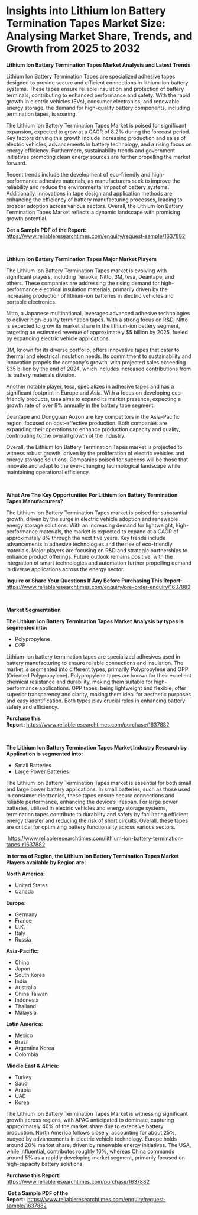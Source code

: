 <p><h1>Insights into Lithium Ion Battery Termination Tapes Market Size: Analysing Market Share, Trends, and Growth from 2025 to 2032</h1></p><p><strong>Lithium Ion Battery Termination Tapes Market Analysis and Latest Trends</strong></p>
<p><p>Lithium Ion Battery Termination Tapes are specialized adhesive tapes designed to provide secure and efficient connections in lithium-ion battery systems. These tapes ensure reliable insulation and protection of battery terminals, contributing to enhanced performance and safety. With the rapid growth in electric vehicles (EVs), consumer electronics, and renewable energy storage, the demand for high-quality battery components, including termination tapes, is soaring.</p><p>The Lithium Ion Battery Termination Tapes Market is poised for significant expansion, expected to grow at a CAGR of 8.2% during the forecast period. Key factors driving this growth include increasing production and sales of electric vehicles, advancements in battery technology, and a rising focus on energy efficiency. Furthermore, sustainability trends and government initiatives promoting clean energy sources are further propelling the market forward.</p><p>Recent trends include the development of eco-friendly and high-performance adhesive materials, as manufacturers seek to improve the reliability and reduce the environmental impact of battery systems. Additionally, innovations in tape design and application methods are enhancing the efficiency of battery manufacturing processes, leading to broader adoption across various sectors. Overall, the Lithium Ion Battery Termination Tapes Market reflects a dynamic landscape with promising growth potential.</p></p>
<p><strong>Get a Sample PDF of the Report:&nbsp;</strong> <a href="https://www.reliableresearchtimes.com/enquiry/request-sample/1637882?utm_campaign=3080&utm_medium=2&utm_source=Github&utm_content=ia&utm_term=18042025&utm_id=lithium-ion-battery-termination-tapes">https://www.reliableresearchtimes.com/enquiry/request-sample/1637882</a></p>
<p>&nbsp;</p>
<p><strong>Lithium Ion Battery Termination Tapes Major Market Players</strong></p>
<p><p>The Lithium Ion Battery Termination Tapes market is evolving with significant players, including Teraoka, Nitto, 3M, tesa, Deantape, and others. These companies are addressing the rising demand for high-performance electrical insulation materials, primarily driven by the increasing production of lithium-ion batteries in electric vehicles and portable electronics.</p><p>Nitto, a Japanese multinational, leverages advanced adhesive technologies to deliver high-quality termination tapes. With a strong focus on R&D, Nitto is expected to grow its market share in the lithium-ion battery segment, targeting an estimated revenue of approximately $5 billion by 2025, fueled by expanding electric vehicle applications.</p><p>3M, known for its diverse portfolio, offers innovative tapes that cater to thermal and electrical insulation needs. Its commitment to sustainability and innovation propels the company's growth, with projected sales exceeding $35 billion by the end of 2024, which includes increased contributions from its battery materials division.</p><p>Another notable player, tesa, specializes in adhesive tapes and has a significant footprint in Europe and Asia. With a focus on developing eco-friendly products, tesa aims to expand its market presence, expecting a growth rate of over 8% annually in the battery tape segment.</p><p>Deantape and Dongguan Aozon are key competitors in the Asia-Pacific region, focused on cost-effective production. Both companies are expanding their operations to enhance production capacity and quality, contributing to the overall growth of the industry.</p><p>Overall, the Lithium Ion Battery Termination Tapes market is projected to witness robust growth, driven by the proliferation of electric vehicles and energy storage solutions. Companies poised for success will be those that innovate and adapt to the ever-changing technological landscape while maintaining operational efficiency.</p></p>
<p>&nbsp;</p>
<p><strong>What Are The Key Opportunities For Lithium Ion Battery Termination Tapes Manufacturers?</strong></p>
<p><p>The Lithium Ion Battery Termination Tapes market is poised for substantial growth, driven by the surge in electric vehicle adoption and renewable energy storage solutions. With an increasing demand for lightweight, high-performance materials, the market is expected to expand at a CAGR of approximately 8% through the next five years. Key trends include advancements in adhesive technologies and the rise of eco-friendly materials. Major players are focusing on R&D and strategic partnerships to enhance product offerings. Future outlook remains positive, with the integration of smart technologies and automation further propelling demand in diverse applications across the energy sector.</p></p>
<p><strong>Inquire or Share Your Questions If Any Before Purchasing This Report:</strong> <a href="https://www.reliableresearchtimes.com/enquiry/pre-order-enquiry/1637882?utm_campaign=3080&utm_medium=2&utm_source=Github&utm_content=ia&utm_term=18042025&utm_id=lithium-ion-battery-termination-tapes">https://www.reliableresearchtimes.com/enquiry/pre-order-enquiry/1637882</a></p>
<p>&nbsp;</p>
<p><strong>Market Segmentation</strong></p>
<p><strong>The Lithium Ion Battery Termination Tapes Market Analysis by types is segmented into:</strong></p>
<p><ul><li>Polypropylene</li><li>OPP</li></ul></p>
<p><p>Lithium-ion battery termination tapes are specialized adhesives used in battery manufacturing to ensure reliable connections and insulation. The market is segmented into different types, primarily Polypropylene and OPP (Oriented Polypropylene). Polypropylene tapes are known for their excellent chemical resistance and durability, making them suitable for high-performance applications. OPP tapes, being lightweight and flexible, offer superior transparency and clarity, making them ideal for aesthetic purposes and easy identification. Both types play crucial roles in enhancing battery safety and efficiency.</p></p>
<p><strong>Purchase this Report:&nbsp;</strong><a href="https://www.reliableresearchtimes.com/purchase/1637882?utm_campaign=3080&utm_medium=2&utm_source=Github&utm_content=ia&utm_term=18042025&utm_id=lithium-ion-battery-termination-tapes">https://www.reliableresearchtimes.com/purchase/1637882</a></p>
<p>&nbsp;</p>
<p><strong>The Lithium Ion Battery Termination Tapes Market Industry Research by Application is segmented into:</strong></p>
<p><ul><li>Small Batteries</li><li>Large Power Batteries</li></ul></p>
<p><p>The Lithium Ion Battery Termination Tapes market is essential for both small and large power battery applications. In small batteries, such as those used in consumer electronics, these tapes ensure secure connections and reliable performance, enhancing the device’s lifespan. For large power batteries, utilized in electric vehicles and energy storage systems, termination tapes contribute to durability and safety by facilitating efficient energy transfer and reducing the risk of short circuits. Overall, these tapes are critical for optimizing battery functionality across various sectors.</p></p>
<p><a href="https://www.reliableresearchtimes.com/lithium-ion-battery-termination-tapes-r1637882?utm_campaign=3080&utm_medium=2&utm_source=Github&utm_content=ia&utm_term=18042025&utm_id=lithium-ion-battery-termination-tapes">&nbsp;https://www.reliableresearchtimes.com/lithium-ion-battery-termination-tapes-r1637882</a></p>
<p><strong>In terms of Region, the Lithium Ion Battery Termination Tapes Market Players available by Region are:</strong></p>
<p>
    <p> <strong> North America: </strong>
        <ul>
            <li>United States</li>
            <li>Canada</li>
        </ul>
        </p> 
    <p> <strong> Europe: </strong>
        <ul>
            <li>Germany</li>
            <li>France</li>
            <li>U.K.</li>
            <li>Italy</li>
            <li>Russia</li>
        </ul>
        </p> 
    <p> <strong> Asia-Pacific: </strong>
        <ul>
            <li>China</li>
            <li>Japan</li>
            <li>South Korea</li>
            <li>India</li>
            <li>Australia</li>
            <li>China Taiwan</li>
            <li>Indonesia</li>
            <li>Thailand</li>
            <li>Malaysia</li>
        </ul>
        </p> 
    <p> <strong> Latin America: </strong>
        <ul>
            <li>Mexico</li>
            <li>Brazil</li>
            <li>Argentina Korea</li>
            <li>Colombia</li>
        </ul>
        </p> 
    <p> <strong> Middle East & Africa: </strong>
        <ul>
            <li>Turkey</li>
            <li>Saudi</li>
            <li>Arabia</li>
            <li>UAE</li>
            <li>Korea</li>
        </ul>
    </p>
    </p>
<p><p>The Lithium Ion Battery Termination Tapes Market is witnessing significant growth across regions, with APAC anticipated to dominate, capturing approximately 40% of the market share due to extensive battery production. North America follows closely, accounting for about 25%, buoyed by advancements in electric vehicle technology. Europe holds around 20% market share, driven by renewable energy initiatives. The USA, while influential, contributes roughly 10%, whereas China commands around 5% as a rapidly developing market segment, primarily focused on high-capacity battery solutions.</p></p>
<p><strong>Purchase this Report: </strong><a href="https://www.reliableresearchtimes.com/purchase/1637882?utm_campaign=3080&utm_medium=2&utm_source=Github&utm_content=ia&utm_term=18042025&utm_id=lithium-ion-battery-termination-tapes">https://www.reliableresearchtimes.com/purchase/1637882</a></p>
<p>&nbsp;<strong>Get a Sample PDF of the Report:&nbsp;&nbsp;</strong><a href="https://www.reliableresearchtimes.com/enquiry/request-sample/1637882?utm_campaign=3080&utm_medium=2&utm_source=Github&utm_content=ia&utm_term=18042025&utm_id=lithium-ion-battery-termination-tapes">https://www.reliableresearchtimes.com/enquiry/request-sample/1637882</a></p>
<p><strong></strong></p>
<p><p></p><p></p><p></p></p>